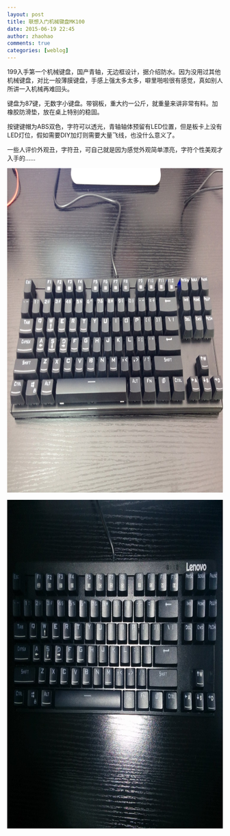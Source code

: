 ```yaml
---
layout: post
title: 联想入门机械键盘MK100
date: 2015-06-19 22:45
author: zhaohao
comments: true
categories: [weblog]
---
```

199入手第一个机械键盘，国产青轴，无边框设计，据介绍防水。因为没用过其他机械键盘，对比一般薄膜键盘，手感上强太多太多，噼里啪啦很有感觉，真如别人所讲一入机械再难回头。

键盘为87键，无数字小键盘。带钢板，重大约一公斤，就重量来讲非常有料。加橡胶防滑垫，放在桌上特别的稳固。

按键键帽为ABS双色，字符可以透光，青轴轴体预留有LED位置，但是板卡上没有LED灯位，假如需要DIY加灯则需要大量飞线，也没什么意义了。

一些人评价外观丑，字符丑，可自己就是因为感觉外观简单漂亮，字符个性美观才入手的……

<a href="/Media/IMG_20150617_184107.jpg"><img src="/Media/IMG_20150617_184107.jpg" alt="IMG_20150617_184107" width="1024" height="758" class="alignnone size-large wp-image-275" /></a>

<a href="/Media/IMG_20150617_211100.jpg"><img src="/Media/IMG_20150617_211100.jpg" alt="IMG_20150617_211100" width="1024" height="768" class="alignnone size-large wp-image-274" /></a>
